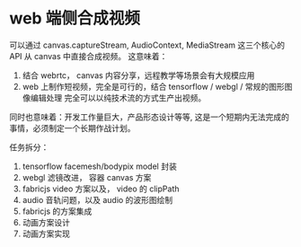 
# web 端侧合成视频
可以通过 canvas.captureStream, AudioContext, MediaStream 这三个核心的 API 从 canvas 中直接合成视频。
这意味着：
1. 结合 webrtc， canvas 内容分享，远程教学等场景会有大规模应用
2. web 上制作短视频，完全是可行的，结合 tensorflow / webgl / 常规的图形图像编辑处理 完全可以以纯技术流的方式生产出视频。 

同时也意味着：开发工作量巨大，产品形态设计等等, 这是一个短期内无法完成的事情，必须制定一个长期作战计划。    


任务拆分：
1. tensorflow facemesh/bodypix model 封装  
2. webgl 滤镜改进， 容器 canvas 方案
3. fabricjs video 方案以及， video 的 clipPath 
4. audio 音轨问题，以及 audio 的波形图绘制
5. fabricjs 的方案集成
6. 动画方案设计
7. 动画方案实现   





